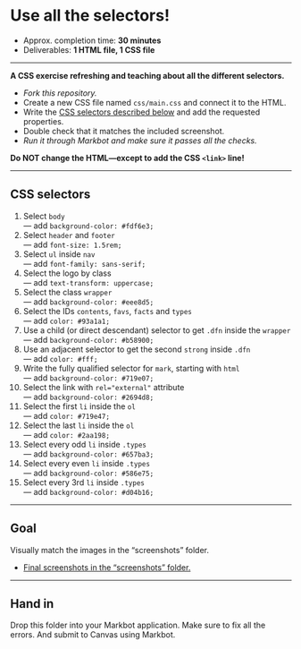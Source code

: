 # Use all the selectors!

- Approx. completion time: **30 minutes**
- Deliverables: **1 HTML file, 1 CSS file**

---

**A CSS exercise refreshing and teaching about all the different selectors.**

- *Fork this repository.*
- Create a new CSS file named `css/main.css` and connect it to the HTML.
- Write the [CSS selectors described below](#css-selectors) and add the requested properties.
- Double check that it matches the included screenshot.
- *Run it through Markbot and make sure it passes all the checks.*

**Do NOT change the HTML—except to add the CSS `<link>` line!**

---

## CSS selectors

1. Select `body`<br>
  — add `background-color: #fdf6e3;`
2. Select `header` and `footer`<br>
  — add `font-size: 1.5rem;`
3. Select `ul` inside `nav`<br>
  — add `font-family: sans-serif;`
4. Select the logo by class<br>
  — add `text-transform: uppercase;`
5. Select the class `wrapper`<br>
  — add `background-color: #eee8d5;`
6. Select the IDs `contents`, `favs`, `facts` and `types`<br>
  — add `color: #93a1a1;`
7. Use a child (or direct descendant) selector to get `.dfn` inside the `wrapper`<br>
  — add `background-color: #b58900;`
8. Use an adjacent selector to get the second `strong` inside `.dfn`<br>
  — add `color: #fff;`
9. Write the fully qualified selector for `mark`, starting with `html`<br>
  — add `background-color: #719e07;`
10. Select the link with `rel="external"` attribute<br>
  — add `background-color: #2694d8;`
11. Select the first `li` inside the `ol`<br>
  — add `color: #719e47;`
12. Select the last `li` inside the `ol`<br>
  — add `color: #2aa198;`
13. Select every odd `li` inside `.types`<br>
  — add `background-color: #657ba3;`
14. Select every even `li` inside `.types`<br>
  — add `background-color: #586e75;`
15. Select every 3rd `li` inside `.types`<br>
  — add `background-color: #d04b16;`

---

## Goal

Visually match the images in the “screenshots” folder.

- [Final screenshots in the “screenshots” folder.](screenshots)

---

## Hand in

Drop this folder into your Markbot application. Make sure to fix all the errors. And submit to Canvas using Markbot.
